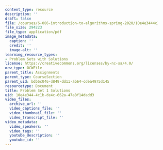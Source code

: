 ```yaml
---
content_type: resource
description: ''
draft: false
file: /courses/6-006-introduction-to-algorithms-spring-2020/10e4e3444c1bde4c662a47a8f14dadd3_MIT6_006S20_ps1-solutions.pdf
file_size: 294223
file_type: application/pdf
image_metadata:
  caption: ''
  credit: ''
  image-alt: ''
learning_resource_types:
- Problem Sets with Solutions
license: https://creativecommons.org/licenses/by-nc-sa/4.0/
ocw_type: OCWFile
parent_title: Assignments
parent_type: CourseSection
parent_uid: bdb6c046-d849-dd11-ab64-cdea4975d145
resourcetype: Document
title: Problem Set 1 Solutions
uid: 10e4e344-4c1b-de4c-662a-47a8f14dadd3
video_files:
  archive_url: ''
  video_captions_file: ''
  video_thumbnail_file: ''
  video_transcript_file: ''
video_metadata:
  video_speakers: ''
  video_tags: ''
  youtube_description: ''
  youtube_id: ''
---
```

